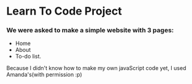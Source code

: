 # Learn To Code Project
### We were asked to make a simple website with 3 pages: 
- Home
- About
- To-do list. 

Because I didn't know how to make my own javaScript code yet, I used Amanda's(with permission :p)
